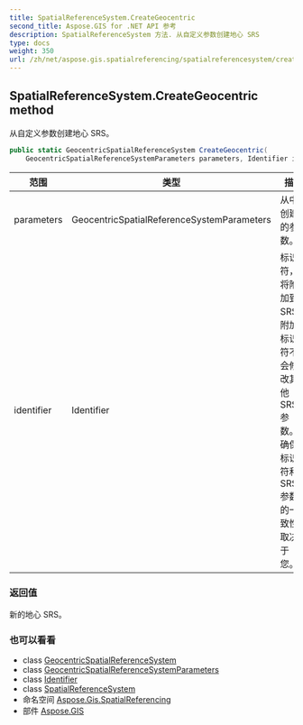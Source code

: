 ```yaml
---
title: SpatialReferenceSystem.CreateGeocentric
second_title: Aspose.GIS for .NET API 参考
description: SpatialReferenceSystem 方法. 从自定义参数创建地心 SRS
type: docs
weight: 350
url: /zh/net/aspose.gis.spatialreferencing/spatialreferencesystem/creategeocentric/
---
```

## SpatialReferenceSystem.CreateGeocentric method

从自定义参数创建地心 SRS。

```csharp
public static GeocentricSpatialReferenceSystem CreateGeocentric(
    GeocentricSpatialReferenceSystemParameters parameters, Identifier identifier = null)
```

| 范围 | 类型 | 描述 |
| --- | --- | --- |
| parameters | GeocentricSpatialReferenceSystemParameters | 从中创建的参数。 |
| identifier | Identifier | 标识符，将附加到 SRS。附加标识符不会修改其他 SRS 参数。 确保标识符和 SRS 参数的一致性取决于您。 |

### 返回值

新的地心 SRS。

### 也可以看看

* class [GeocentricSpatialReferenceSystem](../../geocentricspatialreferencesystem/)
* class [GeocentricSpatialReferenceSystemParameters](../../geocentricspatialreferencesystemparameters/)
* class [Identifier](../../identifier/)
* class [SpatialReferenceSystem](../)
* 命名空间 [Aspose.Gis.SpatialReferencing](../../spatialreferencesystem/)
* 部件 [Aspose.GIS](../../../)


